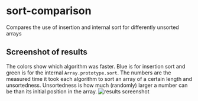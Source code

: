 # sort-comparison
Compares the use of insertion and internal sort for differently unsorted arrays

## Screenshot of results
The colors show which algorithm was faster. Blue is for insertion sort and green is for the internal `Array.prototype.sort`. The numbers are the measured time it took each algorithm to sort an array of a certain length and unsortedness. Unsortedness is how much (randomly) larger a number can be than its initial position in the array.
![results screenshot](https://user-images.githubusercontent.com/17120022/42737418-70d84e14-8873-11e8-9630-480aadba85d3.png)
